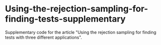 # Using-the-rejection-sampling-for-finding-tests-supplementary
Supplementary code for the article "Using the rejection sampling for finding tests with three different applications".
